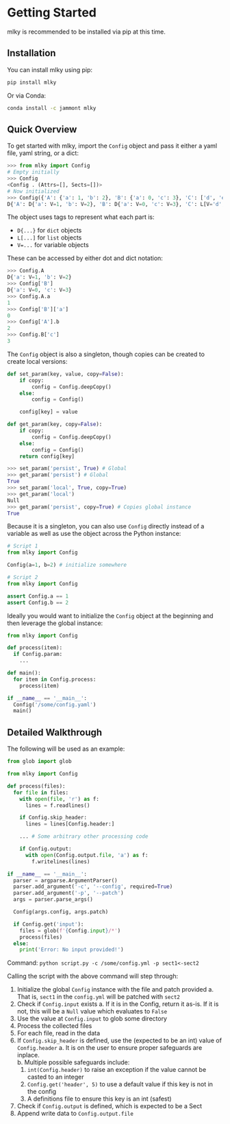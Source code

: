 # Getting Started

mlky is recommended to be installed via pip at this time.

## Installation

You can install mlky using pip:

```bash
pip install mlky
```

Or via Conda:

```bash
conda install -c jammont mlky
```

## Quick Overview

To get started with mlky, import the `Config` object and pass it either a yaml file, yaml string, or a dict:

```python
>>> from mlky import Config
# Empty initially
>>> Config
<Config . (Attrs=[], Sects=[])>
# Now initialized
>>> Config({'A': {'a': 1, 'b': 2}, 'B': {'a': 0, 'c': 3}, 'C': ['d', 'e']})
D{'A': D{'a': V=1, 'b': V=2}, 'B': D{'a': V=0, 'c': V=3}, 'C': L[V='d', V='e']}
```

The object uses tags to represent what each part is:

- `D{...}` for `dict` objects
- `L[...]` for `list` objects
- `V=...`  for variable objects

These can be accessed by either dot and dict notation:

```python
>>> Config.A
D{'a': V=1, 'b': V=2}
>>> Config['B']
D{'a': V=0, 'c': V=3}
>>> Config.A.a
1
>>> Config['B']['a']
0
>>> Config['A'].b
2
>>> Config.B['c']
3
```

The `Config` object is also a singleton, though copies can be created to create local versions:

```python
def set_param(key, value, copy=False):
    if copy:
        config = Config.deepCopy()
    else:
        config = Config()

    config[key] = value

def get_param(key, copy=False):
    if copy:
        config = Config.deepCopy()
    else:
        config = Config()
    return config[key]

>>> set_param('persist', True) # Global
>>> get_param('persist') # Global
True
>>> set_param('local', True, copy=True)
>>> get_param('local')
Null
>>> get_param('persist', copy=True) # Copies global instance
True
```

Because it is a singleton, you can also use `Config` directly instead of a variable as well as use the object across the Python instance:

```python
# Script 1
from mlky import Config

Config(a=1, b=2) # initialize somewhere
```
```python
# Script 2
from mlky import Config

assert Config.a == 1
assert Config.b == 2
```

Ideally you would want to initialize the `Config` object at the beginning and then leverage the global instance:

```python
from mlky import Config

def process(item):
  if Config.param:
    ...

def main():
  for item in Config.process:
    process(item)

if __name__ == '__main__':
  Config('/some/config.yaml')
  main()
```

## Detailed Walkthrough

The following will be used as an example:

```python
from glob import glob

from mlky import Config

def process(files):
  for file in files:
    with open(file, 'r') as f:
      lines = f.readlines()

    if Config.skip_header:
      lines = lines[Config.header:]

    ... # Some arbitrary other processing code

    if Config.output:
      with open(Config.output.file, 'a') as f:
        f.writelines(lines)

if __name__ == '__main__':
  parser = argparse.ArgumentParser()
  parser.add_argument('-c', '--config', required=True)
  parser.add_argument('-p', '--patch')
  args = parser.parse_args()

  Config(args.config, args.patch)

  if Config.get('input'):
    files = glob(f'{Config.input}/*')
    process(files)
  else:
    print('Error: No input provided!')
```

Command: `python script.py -c /some/config.yml -p sect1<-sect2`

Calling the script with the above command will step through:

  1. Initialize the global `Config` instance with the file and patch provided
    a. That is, `sect1` in the `config.yml` will be patched with `sect2`
  2. Check if `Config.input` exists
    a. If it is in the Config, return it as-is. If it is not, this will be a `Null` value which evaluates to `False`
  3. Use the value at `Config.input` to glob some directory
  4. Process the collected files
  5. For each file, read in the data
  6. If `Config.skip_header` is defined, use the (expected to be an int) value of `Config.header`
    a. It is on the user to ensure proper safeguards are inplace.<br>
    b. Multiple possible safeguards include:
      1. `int(Config.header)` to raise an exception if the value cannot be casted to an integer
      2. `Config.get('header', 5)` to use a default value if this key is not in the config
      3. A definitions file to ensure this key is an int (safest)
  7. Check if `Config.output` is defined, which is expected to be a Sect
  8. Append write data to `Config.output.file`
